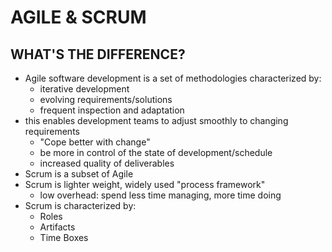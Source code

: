 # AGILE & SCRUM

## WHAT'S THE DIFFERENCE?
* Agile software development is a set of methodologies characterized by:
	- iterative development
	- evolving requirements/solutions
	- frequent inspection and adaptation
* this enables development teams to adjust smoothly to changing requirements
	- "Cope better with change"
	- be more in control of the state of development/schedule
	- increased quality of deliverables
* Scrum is a subset of Agile
* Scrum is lighter weight, widely used "process framework"
	- low overhead: spend less time managing, more time doing
* Scrum is characterized by:
	- Roles
	- Artifacts
	- Time Boxes
